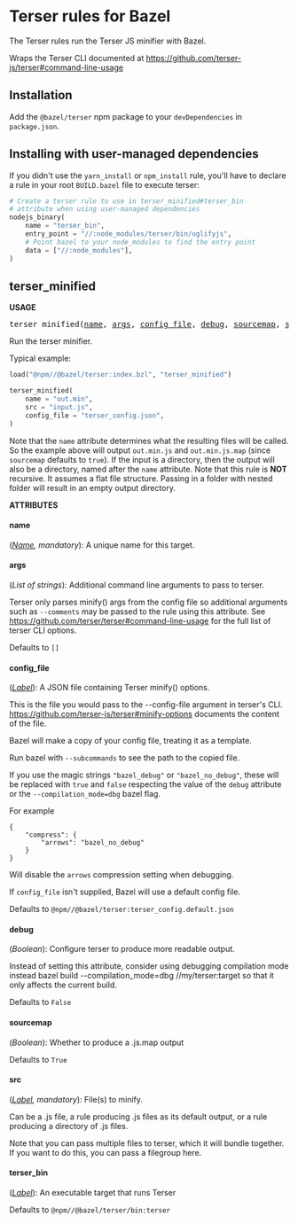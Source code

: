 <!-- *********************
  DO NOT EDIT THIS FILE
  It is a generated build output from Stardoc.
  Instead you must edit the .bzl file where the rules are declared,
  or possibly a markdown file next to the .bzl file
 ********************* -->

# Terser rules for Bazel

The Terser rules run the Terser JS minifier with Bazel.

Wraps the Terser CLI documented at https://github.com/terser-js/terser#command-line-usage

## Installation

Add the `@bazel/terser` npm package to your `devDependencies` in `package.json`.

## Installing with user-managed dependencies

If you didn't use the `yarn_install` or `npm_install` rule, you'll have to declare a rule in your root `BUILD.bazel` file to execute terser:

```python
# Create a terser rule to use in terser_minified#terser_bin
# attribute when using user-managed dependencies
nodejs_binary(
    name = "terser_bin",
    entry_point = "//:node_modules/terser/bin/uglifyjs",
    # Point bazel to your node_modules to find the entry point
    data = ["//:node_modules"],
)
```


## terser_minified

**USAGE**

<pre>
terser_minified(<a href="#terser_minified-name">name</a>, <a href="#terser_minified-args">args</a>, <a href="#terser_minified-config_file">config_file</a>, <a href="#terser_minified-debug">debug</a>, <a href="#terser_minified-sourcemap">sourcemap</a>, <a href="#terser_minified-src">src</a>, <a href="#terser_minified-terser_bin">terser_bin</a>)
</pre>

Run the terser minifier.

Typical example:
```python
load("@npm//@bazel/terser:index.bzl", "terser_minified")

terser_minified(
    name = "out.min",
    src = "input.js",
    config_file = "terser_config.json",
)
```

Note that the `name` attribute determines what the resulting files will be called.
So the example above will output `out.min.js` and `out.min.js.map` (since `sourcemap` defaults to `true`).
If the input is a directory, then the output will also be a directory, named after the `name` attribute.
Note that this rule is **NOT** recursive. It assumes a flat file structure. Passing in a folder with nested folder
will result in an empty output directory.


**ATTRIBUTES**


<h4 id="terser_minified-name">name</h4>

(*<a href="https://bazel.build/docs/build-ref.html#name">Name</a>, mandatory*): A unique name for this target.


<h4 id="terser_minified-args">args</h4>

(*List of strings*): Additional command line arguments to pass to terser.

Terser only parses minify() args from the config file so additional arguments such as `--comments` may
be passed to the rule using this attribute. See https://github.com/terser/terser#command-line-usage for the
full list of terser CLI options.

Defaults to `[]`

<h4 id="terser_minified-config_file">config_file</h4>

(*<a href="https://bazel.build/docs/build-ref.html#labels">Label</a>*): A JSON file containing Terser minify() options.

This is the file you would pass to the --config-file argument in terser's CLI.
https://github.com/terser-js/terser#minify-options documents the content of the file.

Bazel will make a copy of your config file, treating it as a template.

Run bazel with `--subcommands` to see the path to the copied file.

If you use the magic strings `"bazel_debug"` or `"bazel_no_debug"`, these will be
replaced with `true` and `false` respecting the value of the `debug` attribute
or the `--compilation_mode=dbg` bazel flag.

For example

```
{
    "compress": {
        "arrows": "bazel_no_debug"
    }
}
```

Will disable the `arrows` compression setting when debugging.

If `config_file` isn't supplied, Bazel will use a default config file.

Defaults to `@npm//@bazel/terser:terser_config.default.json`

<h4 id="terser_minified-debug">debug</h4>

(*Boolean*): Configure terser to produce more readable output.

Instead of setting this attribute, consider using debugging compilation mode instead
bazel build --compilation_mode=dbg //my/terser:target
so that it only affects the current build.

Defaults to `False`

<h4 id="terser_minified-sourcemap">sourcemap</h4>

(*Boolean*): Whether to produce a .js.map output

Defaults to `True`

<h4 id="terser_minified-src">src</h4>

(*<a href="https://bazel.build/docs/build-ref.html#labels">Label</a>, mandatory*): File(s) to minify.

Can be a .js file, a rule producing .js files as its default output, or a rule producing a directory of .js files.

Note that you can pass multiple files to terser, which it will bundle together.
If you want to do this, you can pass a filegroup here.


<h4 id="terser_minified-terser_bin">terser_bin</h4>

(*<a href="https://bazel.build/docs/build-ref.html#labels">Label</a>*): An executable target that runs Terser

Defaults to `@npm//@bazel/terser/bin:terser`


